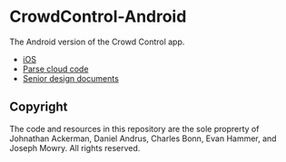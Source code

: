 # CrowdControl-Android

The Android version of the Crowd Control app.

- [iOS](https://github.com/Deaboy/CrowdControl-iOS)
- [Parse cloud code](https://github.com/Deaboy/CrowdControl-Parse)
- [Senior design documents](https://github.com/Deaboy/CrowdControl-SeniorDesign)

## Copyright

The code and resources in this repository are the sole proprerty of Johnathan Ackerman, Daniel Andrus, Charles Bonn, Evan Hammer, and Joseph Mowry. All rights reserved.

